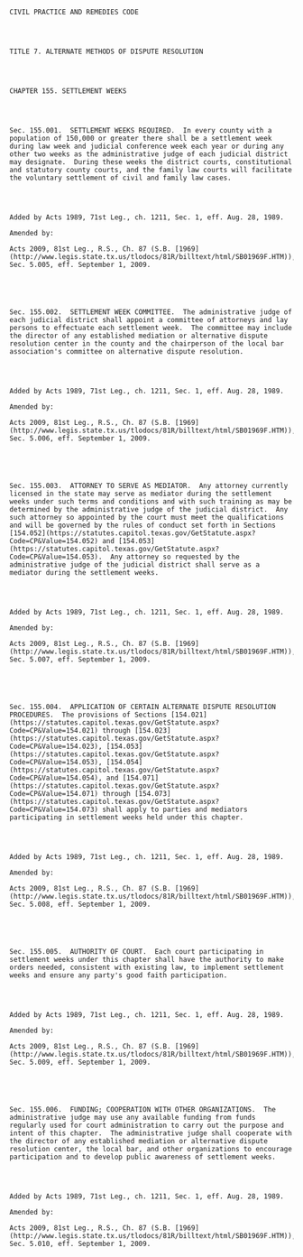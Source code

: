 ﻿
    
    
    	
    					
    
    
    CIVIL PRACTICE AND REMEDIES CODE
    
      
    
    
    TITLE 7. ALTERNATE METHODS OF DISPUTE RESOLUTION
    
      
    
    
    CHAPTER 155. SETTLEMENT WEEKS
    
      
    
    
    Sec. 155.001.  SETTLEMENT WEEKS REQUIRED.  In every county with a population of 150,000 or greater there shall be a settlement week during law week and judicial conference week each year or during any other two weeks as the administrative judge of each judicial district may designate.  During these weeks the district courts, constitutional and statutory county courts, and the family law courts will facilitate the voluntary settlement of civil and family law cases.
    
    
    
    
    Added by Acts 1989, 71st Leg., ch. 1211, Sec. 1, eff. Aug. 28, 1989.
    
    Amended by: 
    
    Acts 2009, 81st Leg., R.S., Ch. 87 (S.B. [1969](http://www.legis.state.tx.us/tlodocs/81R/billtext/html/SB01969F.HTM)), Sec. 5.005, eff. September 1, 2009.
    
    
    
    
    
    Sec. 155.002.  SETTLEMENT WEEK COMMITTEE.  The administrative judge of each judicial district shall appoint a committee of attorneys and lay persons to effectuate each settlement week.  The committee may include the director of any established mediation or alternative dispute resolution center in the county and the chairperson of the local bar association's committee on alternative dispute resolution.
    
    
    
    
    Added by Acts 1989, 71st Leg., ch. 1211, Sec. 1, eff. Aug. 28, 1989.
    
    Amended by: 
    
    Acts 2009, 81st Leg., R.S., Ch. 87 (S.B. [1969](http://www.legis.state.tx.us/tlodocs/81R/billtext/html/SB01969F.HTM)), Sec. 5.006, eff. September 1, 2009.
    
    
    
    
    
    Sec. 155.003.  ATTORNEY TO SERVE AS MEDIATOR.  Any attorney currently licensed in the state may serve as mediator during the settlement weeks under such terms and conditions and with such training as may be determined by the administrative judge of the judicial district.  Any such attorney so appointed by the court must meet the qualifications and will be governed by the rules of conduct set forth in Sections [154.052](https://statutes.capitol.texas.gov/GetStatute.aspx?Code=CP&Value=154.052) and [154.053](https://statutes.capitol.texas.gov/GetStatute.aspx?Code=CP&Value=154.053).  Any attorney so requested by the administrative judge of the judicial district shall serve as a mediator during the settlement weeks.
    
    
    
    
    Added by Acts 1989, 71st Leg., ch. 1211, Sec. 1, eff. Aug. 28, 1989.
    
    Amended by: 
    
    Acts 2009, 81st Leg., R.S., Ch. 87 (S.B. [1969](http://www.legis.state.tx.us/tlodocs/81R/billtext/html/SB01969F.HTM)), Sec. 5.007, eff. September 1, 2009.
    
    
    
    
    
    Sec. 155.004.  APPLICATION OF CERTAIN ALTERNATE DISPUTE RESOLUTION PROCEDURES.  The provisions of Sections [154.021](https://statutes.capitol.texas.gov/GetStatute.aspx?Code=CP&Value=154.021) through [154.023](https://statutes.capitol.texas.gov/GetStatute.aspx?Code=CP&Value=154.023), [154.053](https://statutes.capitol.texas.gov/GetStatute.aspx?Code=CP&Value=154.053), [154.054](https://statutes.capitol.texas.gov/GetStatute.aspx?Code=CP&Value=154.054), and [154.071](https://statutes.capitol.texas.gov/GetStatute.aspx?Code=CP&Value=154.071) through [154.073](https://statutes.capitol.texas.gov/GetStatute.aspx?Code=CP&Value=154.073) shall apply to parties and mediators participating in settlement weeks held under this chapter.
    
    
    
    
    Added by Acts 1989, 71st Leg., ch. 1211, Sec. 1, eff. Aug. 28, 1989.
    
    Amended by: 
    
    Acts 2009, 81st Leg., R.S., Ch. 87 (S.B. [1969](http://www.legis.state.tx.us/tlodocs/81R/billtext/html/SB01969F.HTM)), Sec. 5.008, eff. September 1, 2009.
    
    
    
    
    
    Sec. 155.005.  AUTHORITY OF COURT.  Each court participating in settlement weeks under this chapter shall have the authority to make orders needed, consistent with existing law, to implement settlement weeks and ensure any party's good faith participation.
    
    
    
    
    Added by Acts 1989, 71st Leg., ch. 1211, Sec. 1, eff. Aug. 28, 1989.
    
    Amended by: 
    
    Acts 2009, 81st Leg., R.S., Ch. 87 (S.B. [1969](http://www.legis.state.tx.us/tlodocs/81R/billtext/html/SB01969F.HTM)), Sec. 5.009, eff. September 1, 2009.
    
    
    
    
    
    Sec. 155.006.  FUNDING; COOPERATION WITH OTHER ORGANIZATIONS.  The administrative judge may use any available funding from funds regularly used for court administration to carry out the purpose and intent of this chapter.  The administrative judge shall cooperate with the director of any established mediation or alternative dispute resolution center, the local bar, and other organizations to encourage participation and to develop public awareness of settlement weeks.
    
    
    
    
    Added by Acts 1989, 71st Leg., ch. 1211, Sec. 1, eff. Aug. 28, 1989.
    
    Amended by: 
    
    Acts 2009, 81st Leg., R.S., Ch. 87 (S.B. [1969](http://www.legis.state.tx.us/tlodocs/81R/billtext/html/SB01969F.HTM)), Sec. 5.010, eff. September 1, 2009.
    
    
    
    
    				
